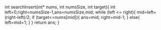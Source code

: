 int searchInsert(int* nums, int numsSize, int target){
    int left=0,right=numsSize-1,ans=numsSize,mid;
    while (left <= right){
        mid=left+(right-left)/2;
        if (target<=nums[mid]){
            ans=mid;
            right=mid-1;
        }
        else{
            left=mid+1;
        }
    }
    return ans;
}


